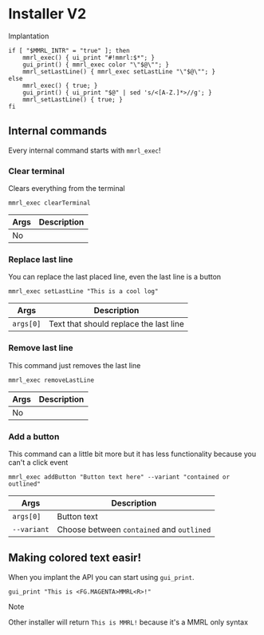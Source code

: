 # Installer V2

Implantation

```shell
if [ "$MMRL_INTR" = "true" ]; then
    mmrl_exec() { ui_print "#!mmrl:$*"; }
    gui_print() { mmrl_exec color "\"$@\""; }
    mmrl_setLastLine() { mmrl_exec setLastLine "\"$@\""; }
else
    mmrl_exec() { true; }
    gui_print() { ui_print "$@" | sed 's/<[A-Z.]*>//g'; }
    mmrl_setLastLine() { true; }
fi
```

## Internal commands

Every internal command starts with `mmrl_exec`!

### Clear terminal

Clears everything from the terminal

```shell
mmrl_exec clearTerminal
```

| Args | Description |
| ---- | ----------- |
| No   |             |

### Replace last line

You can replace the last placed line, even the last line is a button

```shell
mmrl_exec setLastLine "This is a cool log"
```

| Args      | Description                            |
| --------- | -------------------------------------- |
| `args[0]` | Text that should replace the last line |

### Remove last line

This command just removes the last line

```shell
mmrl_exec removeLastLine
```

| Args | Description |
| ---- | ----------- |
| No   |             |

### Add a button

This command can a little bit more but it has less functionality because you can't a click event

```shell
mmrl_exec addButton "Button text here" --variant "contained or outlined"
```

| Args        | Description                               |
| ----------- | ----------------------------------------- |
| `args[0]`   | Button text                               |
| `--variant` | Choose between `contained` and `outlined` |

## Making colored text easir!

When you implant the API you can start using `gui_print`.

```shell
gui_print "This is <FG.MAGENTA>MMRL<R>!"
```

> [!NOTE]
> Other installer will return `This is MMRL!` because it's a MMRL only syntax
